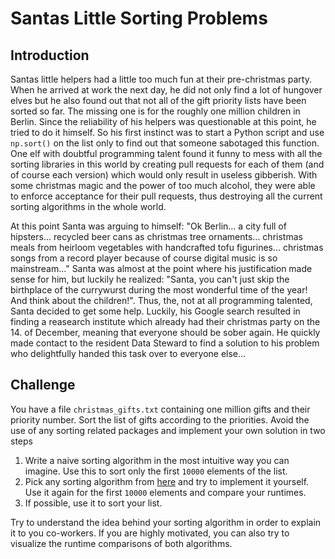 # Santas Little Sorting Problems

## Introduction

Santas little helpers had a little too much fun at their pre-christmas party. When he arrived at work the next day, he did not only find a lot of hungover elves but he also found out that not all of the gift priority lists have been sorted so far. The missing one is for the roughly one million children in Berlin. Since the reliability of his helpers was questionable at this point, he tried to do it himself. So his first instinct was to start a Python script and use `np.sort()` on the list only to find out that someone sabotaged this function. One elf with doubtful programming talent found it funny to mess with all the sorting libraries in this world by creating pull requests for each of them (and of course each version) which would only result in useless gibberish. With some christmas magic and the power of too much alcohol, they were able to enforce acceptance for their pull requests, thus destroying all the current sorting algorithms in the whole world.

At this point Santa was arguing to himself: "Ok Berlin... a city full of hipsters... recycled beer cans as christmas tree ornaments... christmas meals from heirloom vegetables with handcrafted tofu figurines... christmas songs from a record player because of course digital music is so mainstream..." Santa was almost at the point where his justification made sense for him, but luckily he realized: "Santa, you can't just skip the birthplace of the currywurst during the most wonderful time of the year! And think about the children!". Thus, the, not at all programming talented, Santa decided to get some help. Luckily, his Google search resulted in finding a reasearch institute which already had their christmas party on the 14. of December, meaning that everyone should be sober again. He quickly made contact to the resident Data Steward to find a solution to his problem who delightfully handed this task over to everyone else...

## Challenge

You have a file `christmas_gifts.txt` containing one million gifts and their priority number. Sort the list of gifts according to the priorities. Avoid the use of any sorting related packages and implement your own solution in two steps

1. Write a naive sorting algorithm in the most intuitive way you can imagine. Use this to sort only the first `10000` elements of the list.
2. Pick any sorting algorithm from [here](https://en.wikipedia.org/wiki/Sorting_algorithm#Comparison_of_algorithms) and try to implement it yourself. Use it again for the first `10000` elements and compare your runtimes.
3. If possible, use it to sort your list.

Try to understand the idea behind your sorting algorithm in order to explain it to you co-workers. If you are highly motivated, you can also try to visualize the runtime comparisons of both algorithms.
